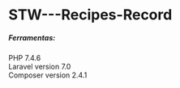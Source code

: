 # STW---Recipes-Record
 
##### Ferramentas:
PHP 7.4.6 <br>
Laravel version 7.0<br>
Composer version 2.4.1
